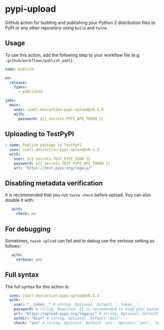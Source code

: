 # pypi-upload

GitHub action for building and publishing your Python 2 distribution files to
PyPI or any other repository using `build` and `twine`.

## Usage

To use this action, add the following step to your workflow file (e.g.
`.github/workflows/publish.yaml`).

```yml
name: publish

on:
  release:
    types:
      - published

jobs:
  main:
    uses: coatl-dev/action-pypi-upload@v0.1.3
    with:
      password: ${{ secrets.PYPI_API_TOKEN }}
```

## Uploading to TestPyPI

```yml
- name: Publish package to TestPyPI
  uses: coatl-dev/action-pypi-upload@v0.1.3
  with:
    user: ${{ secrets.TEST_PYPI_USER }}
    password: ${{ secrets.TEST_PYPI_API_TOKEN }}
    url: "https://test.pypi.org/legacy/"
```

## Disabling metadata verification

It is recommended that you run `twine check` before upload. You can also disable
it with:

```yml
   with:
     check: no
```

## For debugging

Sometimes, `twine upload` can fail and to debug use the verbose setting as
follows:

```yml
   with:
     verbose: yes
```

## Full syntax

The full syntax for this action is:

```yml
  uses: coatl-dev/action-pypi-upload@v0.1.3
  with:
    user: "__token__" # string. Optional. Default '__token__'.
    password: # string. Required. It is recommended to keep your password as secrets.
    url: "https://upload.pypi.org/legacy/" # string. Optional. Default 'https://upload.pypi.org/legacy/'.
    outdir: "dist" # string. Optional. Default 'dist'.
    check: "yes" # string. Optional. Default 'yes'. Options: 'yes', 'no'.
```
